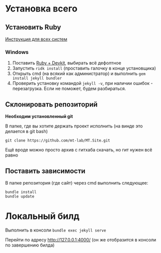 # Установка всего

## Установить Ruby

[Инструкция для всех систем](https://jekyllrb.com/docs/installation/)

### Windows

1. Поставить [Ruby + Devkit](https://rubyinstaller.org/downloads/), выбирать всё дефолтное
2. Запустить `ridk install` (проставить галочку в конце установщика)
3. Открыть cmd (на всякий как администратор) и выполнить `gem install jekyll bundler`
4. Проверить установку командой `jekyll -v`, при наличии ошибок - перезагрузка. Если не поможет, будем разбираться.

## Склонировать репозиторий

**Необходим установленный git**

В папке, где вы хотите держать проект исполнить (на винде это делается в git bash)

```shell script
git clone https://github.com/mt-lab/MT.Site.git
```

Ещё вроде можно просто архив с гитхаба скачать, но гит нужен всё равно

## Поставить зависимости

В папке репозитория (где сайт) через cmd выполнить следующее:

```shell script
bundle install
bundle update
```

# Локальный билд

Выполнить в консоли `bundle exec jekyll serve`

Перейти по адресу http://127.0.0.1:4000/ (он же отобразится в консоли по завершению билда)
